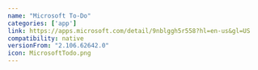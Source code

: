 ```yaml
---
name: "Microsoft To-Do"
categories: ['app']
link: https://apps.microsoft.com/detail/9nblggh5r558?hl=en-us&gl=US
compatibility: native
versionFrom: "2.106.62642.0"
icon: MicrosoftTodo.png
---
```


